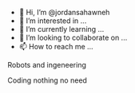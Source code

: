 - 👋 Hi, I’m @jordansahawneh
- 👀 I’m interested in ...
- 🌱 I’m currently learning ...
- 💞️ I’m looking to collaborate on ...
- 📫 How to reach me ...

<!---
jordansahawneh/jordansahawneh is a ✨ special ✨ repository because its `README.md` (this file) appears on your GitHub profile.
You can click the Preview link to take a look at your changes.
---> Robots and ingeneering
Coding
nothing
no need
